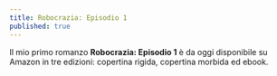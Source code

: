 ```yaml
---
title: Robocrazia: Episodio 1 
published: true
---
```

Il mio primo romanzo **Robocrazia: Episodio 1** è da oggi disponibile su Amazon in tre edizioni: copertina rigida, copertina morbida ed ebook.
